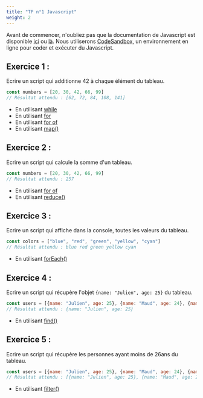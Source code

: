 ```yaml
---
title: "TP n°1 Javascript"
weight: 2
---
```


Avant de commencer, n'oubliez pas que la documentation de Javascript est disponible [ici](https://developer.mozilla.org/fr/docs/Web/JavaScript) ou [là](https://www.w3schools.com/js/default.asp). Nous utiliserons [CodeSandbox](https://codesandbox.io/s/vanilla), un environnement en ligne pour coder et exécuter du Javascript.

## Exercice 1 :

Ecrire un script qui additionne 42 à chaque élément du tableau.

```javascript
const numbers = [20, 30, 42, 66, 99]
// Résultat attendu : [62, 72, 84, 108, 141]
```

 * En utilisant [while](https://developer.mozilla.org/fr/docs/Web/JavaScript/Reference/Instructions/while)
 * En utilisant [for](https://developer.mozilla.org/fr/docs/Web/JavaScript/Reference/Instructions/for)
 * En utilisant [for of](https://developer.mozilla.org/fr/docs/Web/JavaScript/Reference/Instructions/for...of)
 * En utilisant [map()](https://developer.mozilla.org/fr/docs/Web/JavaScript/Reference/Objets_globaux/Array/map)

## Exercice 2 : 

Ecrire un script qui calcule la somme d'un tableau.

```javascript
const numbers = [20, 30, 42, 66, 99]
// Résultat attendu : 257
```

 * En utilisant [for of](https://developer.mozilla.org/fr/docs/Web/JavaScript/Reference/Instructions/for...of)
 * En utilisant [reduce()](https://developer.mozilla.org/fr/docs/Web/JavaScript/Reference/Objets_globaux/Array/reduce)

## Exercice 3 : 

Ecrire un script qui affiche dans la console, toutes les valeurs du tableau.

```javascript
const colors = ["blue", "red", "green", "yellow", "cyan"]
// Résultat attendu : blue red green yellow cyan
```

 * En utilisant [forEach()](https://developer.mozilla.org/fr/docs/Web/JavaScript/Reference/Objets_globaux/Array/forEach)

## Exercice 4 : 

Ecrire un script qui récupère l'objet `{name: "Julien", age: 25}` du tableau.

```javascript
const users = [{name: "Julien", age: 25}, {name: "Maud", age: 24}, {name: "Bastien", age: 22}, {name: "Raphaël", age: 28}, {name: "Alexandre", age: 42}, {name: "Julien", age: 55}]
// Résultat attendu : {name: "Julien", age: 25}
```

 * En utilisant [find()](https://developer.mozilla.org/fr/docs/Web/JavaScript/Reference/Objets_globaux/Array/find)

## Exercice 5 : 

Ecrire un script qui récupère les personnes ayant moins de 26ans du tableau.

```javascript
const users = [{name: "Julien", age: 25}, {name: "Maud", age: 24}, {name: "Bastien", age: 22}, {name: "Raphaël", age: 28}, {name: "Alexandre", age: 42}, {name: "Julien", age: 55}]
// Résultat attendu : [{name: "Julien", age: 25}, {name: "Maud", age: 24}, {name: "Bastien", age: 22}]
```

 * En utilisant [filter()](https://developer.mozilla.org/fr/docs/Web/JavaScript/Reference/Objets_globaux/Array/filter)

